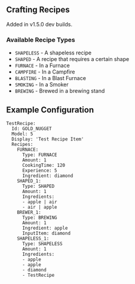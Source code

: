 Crafting Recipes
----------------
Added in v1.5.0 dev builds.

### Available Recipe Types
- `SHAPELESS` - A shapeless recipe
- `SHAPED` - A recipe that requires a certain shape
- `FURNACE` - In a Furnace
- `CAMPFIRE` - In a Campfire
- `BLASTING` - In a Blast Furnace
- `SMOKING` - In a Smoker
- `BREWING` - Brewed in a brewing stand

Example Configuration
---------------------
```
TestRecipe:
  Id: GOLD_NUGGET
  Model: 5
  Display: 'Test Recipe Item'
  Recipes:
    FURNACE:
      Type: FURNACE
      Amount: 1
      CookingTime: 120
      Experience: 5
      Ingredient: diamond
    SHAPED_1:
      Type: SHAPED
      Amount: 1
      Ingredients:
      - apple | air
      - air | apple
    BREWER_1:
      Type: BREWING
      Amount: 1
      Ingredient: apple
      InputItem: diamond
    SHAPELESS_1:
      Type: SHAPELESS
      Amount: 1
      Ingredients:
      - apple
      - apple
      - diamond
      - TestRecipe
```